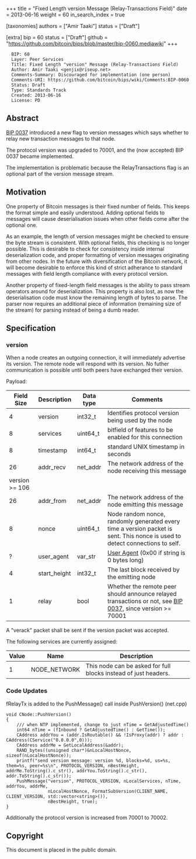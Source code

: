 +++
title = "Fixed Length version Message (Relay-Transactions Field)"
date = 2013-06-16
weight = 60
in_search_index = true

[taxonomies]
authors = ["Amir Taaki"]
status = ["Draft"]

[extra]
bip = 60
status = ["Draft"]
github = "https://github.com/bitcoin/bips/blob/master/bip-0060.mediawiki"
+++

      BIP: 60
      Layer: Peer Services
      Title: Fixed Length "version" Message (Relay-Transactions Field)
      Author: Amir Taaki <genjix@riseup.net>
      Comments-Summary: Discouraged for implementation (one person)
      Comments-URI: https://github.com/bitcoin/bips/wiki/Comments:BIP-0060
      Status: Draft
      Type: Standards Track
      Created: 2013-06-16
      License: PD

## Abstract

[BIP 0037](BIP_0037 "wikilink") introduced a new flag to version
messages which says whether to relay new transaction messages to that
node.

The protocol version was upgraded to 70001, and the (now accepted) BIP
0037 became implemented.

The implementation is problematic because the RelayTransactions flag is
an optional part of the version message stream.

## Motivation

One property of Bitcoin messages is their fixed number of fields. This
keeps the format simple and easily understood. Adding optional fields to
messages will cause deserialisation issues when other fields come after
the optional one.

As an example, the length of version messages might be checked to ensure
the byte stream is consistent. With optional fields, this checking is no
longer possible. This is desirable to check for consistency inside
internal deserialization code, and proper formatting of version messages
originating from other nodes. In the future with diversification of the
Bitcoin network, it will become desirable to enforce this kind of strict
adherance to standard messages with field length compliance with every
protocol version.

Another property of fixed-length field messages is the ability to pass
stream operators around for deserialization. This property is also lost,
as now the deserialisation code must know the remaining length of bytes
to parse. The parser now requires an additional piece of information
(remaining size of the stream) for parsing instead of being a dumb
reader.

## Specification

### version

When a node creates an outgoing connection, it will immediately
advertise its version. The remote node will respond with its version. No
futher communication is possible until both peers have exchanged their
version.

Payload:

| Field Size      | Description  | Data type | Comments                                                                                                                                    |
|-----------------|--------------|-----------|---------------------------------------------------------------------------------------------------------------------------------------------|
| 4               | version      | int32_t   | Identifies protocol version being used by the node                                                                                          |
| 8               | services     | uint64_t  | bitfield of features to be enabled for this connection                                                                                      |
| 8               | timestamp    | int64_t   | standard UNIX timestamp in seconds                                                                                                          |
| 26              | addr_recv    | net_addr  | The network address of the node receiving this message                                                                                      |
| version \>= 106 |              |           |                                                                                                                                             |
| 26              | addr_from    | net_addr  | The network address of the node emitting this message                                                                                       |
| 8               | nonce        | uint64_t  | Node random nonce, randomly generated every time a version packet is sent. This nonce is used to detect connections to self.                |
| ?               | user_agent   | var_str   | [User Agent](/14) (0x00 if string is 0 bytes long)                                                                |
| 4               | start_height | int32_t   | The last block received by the emitting node                                                                                                |
| 1               | relay        | bool      | Whether the remote peer should announce relayed transactions or not, see [BIP 0037](/37), since version \>= 70001 |

A "verack" packet shall be sent if the version packet was accepted.

The following services are currently assigned:

| Value | Name         | Description                                                     |
|-------|--------------|-----------------------------------------------------------------|
| 1     | NODE_NETWORK | This node can be asked for full blocks instead of just headers. |

### Code Updates

fRelayTx is added to the PushMessage() call inside PushVersion()
(net.cpp)

    void CNode::PushVersion()
    {
        /// when NTP implemented, change to just nTime = GetAdjustedTime()
        int64 nTime = (fInbound ? GetAdjustedTime() : GetTime());
        CAddress addrYou = (addr.IsRoutable() && !IsProxy(addr) ? addr : CAddress(CService("0.0.0.0",0)));
        CAddress addrMe = GetLocalAddress(&addr);
        RAND_bytes((unsigned char*)&nLocalHostNonce, sizeof(nLocalHostNonce));
        printf("send version message: version %d, blocks=%d, us=%s, them=%s, peer=%s\n", PROTOCOL_VERSION, nBestHeight, addrMe.ToString().c_str(), addrYou.ToString().c_str(), addr.ToString().c_str());
        PushMessage("version", PROTOCOL_VERSION, nLocalServices, nTime, addrYou, addrMe,
                    nLocalHostNonce, FormatSubVersion(CLIENT_NAME, CLIENT_VERSION, std::vector<string>()),
                    nBestHeight, true);
    }

Additionally the protocol version is increased from 70001 to 70002.

## Copyright

This document is placed in the public domain.
